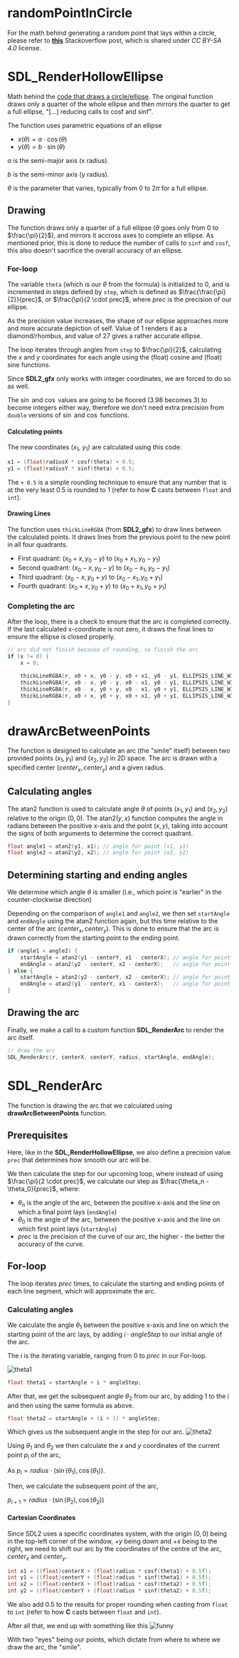 # randomPointInCircle

For the math behind generating a random point that lays within a circle, please refer to [**this**](https://stackoverflow.com/a/50746409/25145880) Stackoverflow post, which is shared under *CC BY-SA 4.0* license.

# SDL_RenderHollowEllipse

Math behind the [code that draws a circle/ellipse](https://stackoverflow.com/a/47766167/25145880).
The original function draws only a quarter of the whole ellipse and then mirrors the quarter to get a full ellipse, "[...] reducing calls to cosf and sinf".

The function uses parametric equations of an ellipse
- $x(\theta) = a \cdot \cos(\theta)$
- $y(\theta) = b \cdot \sin(\theta)$

$a$ is the semi-major axis (x radius).

$b$ is the semi-minor axis (y radius).

$\theta$ is the parameter that varies, typically from $0$ to $2 \pi$ for a full ellipse.

## Drawing
The function draws only a quarter of a full ellipse ($\theta$ goes only from $0$ to $\frac{\pi}{2}$), and mirrors it accross axes to complete an ellipse. As mentioned prior, this is done to reduce the number of calls to `sinf` and `cosf`, this also doesn't sacrifice the overall accuracy of an ellipse.

### For-loop
The variable `theta` (which is our $\theta$ from the formula) is initialized to $0$, and is incremented in steps defined by `step`, which is defined as $\frac{\frac{\pi}{2}}{prec}$, or $\frac{\pi}{2 \cdot prec}$, where $prec$ is the precision of our ellipse.

As the precision value increases, the shape of our ellipse approaches more and more accurate depiction of self. Value of $1$ renders it as a diamond/rhombus, and value of $27$ gives a rather accurate ellipse.



The loop iterates through angles from `step` to $\frac{\pi}{2}$, calculating the $x$ and $y$ coordinates for each angle using the (float) cosine and (float) sine functions.

Since **SDL2_gfx** only works with integer coordinates, we are forced to do so as well.

The $\sin$ and $\cos$ values are going to be floored ($3.98$ becomes $3$) to become integers either way, therefore we don't need extra precision from `double` versions of $\sin$ and $\cos$ functions.

#### Calculating points
The new coordinates ($x_1$, $y_1$) are calculated using this code:
```c
x1 = (float)radiusX * cosf(theta) + 0.5;
y1 = (float)radiusY * sinf(theta) + 0.5;
```

The `+ 0.5` is a simple rounding technique to ensure that any number that is at the very least $0.5$ is rounded to $1$ (refer to how **C** casts between `float` and `int`).

#### Drawing Lines
The function uses `thickLineRGBA` (from **SDL2_gfx**) to draw lines between the calculated points. It draws lines from the previous point to the new point in all four quadrants.

- First  quadrant: $(x_0 + x, y_0 - y)$ to $(x_0 + x_1, y_0 − y_1)$
- Second quadrant: $(x_0 − x, y_0 − y)$ to $(x_0 − x_1, y_0 − y_1)$
- Third  quadrant: $(x_0 − x, y_0 + y)$ to $(x_0 − x_1, y_0 + y_1)$
- Fourth quadrant: $(x_0 + x, y_0 + y)$ to $(x_0 + x_1, y_0 + y_1)$

### Completing the arc
After the loop, there is a check to ensure that the arc is completed correctly. If the last calculated x-coordinate is not zero, it draws the final lines to ensure the ellipse is closed properly.

```c
// arc did not finish because of rounding, so finish the arc
if (x != 0) {
    x = 0;

    thickLineRGBA(r, x0 + x, y0 - y, x0 + x1, y0 - y1, ELLIPSIS_LINE_WIDTH, 0, 0, 0, 255);
    thickLineRGBA(r, x0 - x, y0 - y, x0 - x1, y0 - y1, ELLIPSIS_LINE_WIDTH, 0, 0, 0, 255);
    thickLineRGBA(r, x0 - x, y0 + y, x0 - x1, y0 + y1, ELLIPSIS_LINE_WIDTH, 0, 0, 0, 255);
    thickLineRGBA(r, x0 + x, y0 + y, x0 + x1, y0 + y1, ELLIPSIS_LINE_WIDTH, 0, 0, 0, 255);
}
```

# drawArcBetweenPoints
The function is designed to calculate an arc (the "smile" itself) between two provided points $(x_1, y_1)$ and $(x_2, y_2)$ in 2D space. The arc is drawn with a specified center $(center_x, center_y)$ and a given radius.

## Calculating angles
The $\mathrm{atan2}$ function is used to calculate angle $\theta$ of points $(x_1, y_1)$ and $(x_2, y_2)$ relative to the origin $(0, 0)$. The $\mathrm{atan2}(y, x)$ function computes the angle in radians between the positive x-axis and the point $(x, y)$, taking into account the signs of both arguments to determine the correct quadrant.
```c
float angle1 = atan2(y1, x1); // angle for point (x1, y1)
float angle2 = atan2(y2, x2); // angle for point (x2, y2)
```

## Determining starting and ending angles
We determine which angle $\theta$ is smaller (i.e., which point is "earlier" in the counter-clockwise direction)

Depending on the comparison of `angle1` and `angle2`, we then set `startAngle` and `endAngle` using the $\mathrm{atan2}$ function again, but this time relative to the center of the arc $(center_x, center_y)$. This is done to ensure that the arc is drawn correctly from the starting point to the ending point.
```c
if (angle1 < angle2) {
    startAngle = atan2(y1 - centerY, x1 - centerX); // angle for point (x1, y1)
    endAngle = atan2(y2 - centerY, x2 - centerX);   // angle for point (x2, y2)
} else {
    startAngle = atan2(y2 - centerY, x2 - centerX); // angle for point (x2, y2)
    endAngle = atan2(y1 - centerY, x1 - centerX);   // angle for point (x1, y1)
}
```

## Drawing the arc
Finally, we make a call to a custom function **SDL_RenderArc** to render the arc itself.
```c
// draw the arc
SDL_RenderArc(r, centerX, centerY, radius, startAngle, endAngle);
```

# SDL_RenderArc
The function is drawing the arc that we calculated using **drawArcBetweenPoints** function.

## Prerequisites
Here, like in the **SDL_RenderHollowEllipse**, we also define a precision value `prec` that determines how smooth our arc will be.

We then calculate the step for our upcoming loop, where instead of using $\frac{\pi}{2 \cdot prec}$, we calculate our step as $\frac{\theta_n - \theta_0}{prec}$, where:
- $\theta_n$ is the angle of the arc, between the positive x-axis and the line on which a final point lays (`endAngle`)
- $\theta_0$ is the angle of the arc, between the positive x-axis and the line on which first point lays (`startAngle`)
- $prec$ is the precision of the curve of our arc, the higher - the better the accuracy of the curve.

## For-loop
The loop iterates $prec$ times, to calculate the starting and ending points of each line segment, which will approximate the arc.

### Calculating angles
We calculate the angle $\theta_1$ between the positive x-axis and line on which the starting point of the arc lays, by adding $i \cdot angleStep$ to our initial angle of the arc.

The $i$ is the iterating variable, ranging from $0$ to $prec$ in our For-loop.

![theta1](theta1.png)

```c
float theta1 = startAngle + i * angleStep;
```

After that, we get the subsequent angle $\theta_2$ from our arc, by adding $1$ to the $i$ and then using the same formula as above.

```c
float theta2 = startAngle + (i + 1) * angleStep;
```

Which gives us the subsequent angle in the step for our arc.
![theta2](theta2.png)

Using $\theta_1$ and $\theta_2$ we then calculate the $x$ and $y$ coordinates of the current point $p_i$ of the arc,

As $p_i = radius \cdot (\sin(\theta_1), \cos(\theta_1))$.

Then, we calculate the subsequent point of the arc,

$p_{i+1} = radius \cdot (\sin(\theta_2), \cos(\theta_2))$

#### Cartesian Coordinates
Since SDL2 uses a specific coordinates system, with the origin $(0, 0)$ being in the top-left corner of the window, $+y$ being down and $+x$ being to the right, we need to shift our arc by the coordinates of the centre of the arc, $center_x$ and $center_y$.

```c
int x1 = ((float)centerX + (float)radius * cosf(theta1) + 0.5f);
int y1 = ((float)centerY + (float)radius * sinf(theta1) + 0.5f);
int x2 = ((float)centerX + (float)radius * cosf(theta2) + 0.5f);
int y2 = ((float)centerY + (float)radius * sinf(theta2) + 0.5f);
```

We also add $0.5$ to the results for proper rounding when casting from `float` to `int` (refer to how **C** casts between `float` and `int`).

After all that, we end up with something like this
![funny](funny.png)

With two "eyes" being our points, which dictate from where to where we draw the arc, the "smile".